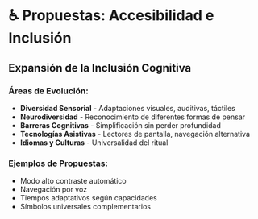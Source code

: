 # ♿ Propuestas: Accesibilidad e Inclusión

## Expansión de la Inclusión Cognitiva

### Áreas de Evolución:
- **Diversidad Sensorial** - Adaptaciones visuales, auditivas, táctiles
- **Neurodiversidad** - Reconocimiento de diferentes formas de pensar
- **Barreras Cognitivas** - Simplificación sin perder profundidad
- **Tecnologías Asistivas** - Lectores de pantalla, navegación alternativa
- **Idiomas y Culturas** - Universalidad del ritual

### Ejemplos de Propuestas:
- Modo alto contraste automático
- Navegación por voz
- Tiempos adaptativos según capacidades
- Símbolos universales complementarios
